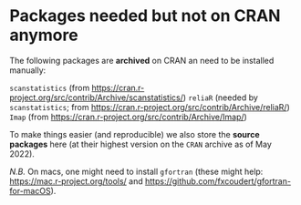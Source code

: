 # Packages needed but not on CRAN anymore

The following packages are **archived** on CRAN an need to be installed manually:

`scanstatistics` (from https://cran.r-project.org/src/contrib/Archive/scanstatistics/)
`reliaR` (needed by `scanstatistics`; from https://cran.r-project.org/src/contrib/Archive/reliaR/)
`Imap` (from https://cran.r-project.org/src/contrib/Archive/Imap/)

To make things easier (and reproducible) we also store the **source packages** here (at their highest version on the `CRAN` archive as of May 2022).

*N.B.* On macs, one might need to install `gfortran` (these might help: https://mac.r-project.org/tools/ and https://github.com/fxcoudert/gfortran-for-macOS).
